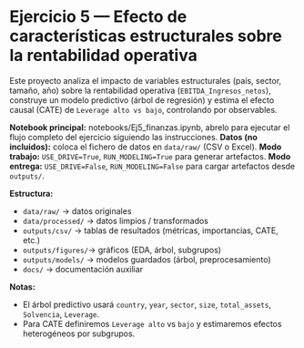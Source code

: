 # Ejercicio 5 — Efecto de características estructurales sobre la rentabilidad operativa

Este proyecto analiza el impacto de variables estructurales (país, sector, tamaño, año) sobre la rentabilidad operativa (`EBITDA_Ingresos_netos`),
construye un modelo predictivo (árbol de regresión) y estima el efecto causal (CATE) de `Leverage alto vs bajo`, controlando por observables.

**Notebook principal:** notebooks/Ej5_finanzas.ipynb, abrelo para ejecutar el flujo completo del ejercicio siguiendo las instrucciones.
**Datos (no incluidos):** coloca el fichero de datos en `data/raw/` (CSV o Excel).
**Modo trabajo:** `USE_DRIVE=True`, `RUN_MODELING=True` para generar artefactos.
**Modo entrega:** `USE_DRIVE=False`, `RUN_MODELING=False` para cargar artefactos desde `outputs/`.

**Estructura:**
- `data/raw/`       → datos originales
- `data/processed/` → datos limpios / transformados
- `outputs/csv/`    → tablas de resultados (métricas, importancias, CATE, etc.)
- `outputs/figures/`→ gráficos (EDA, árbol, subgrupos)
- `outputs/models/` → modelos guardados (árbol, preprocesamiento)
- `docs/`           → documentación auxiliar

**Notas:**
- El árbol predictivo usará `country`, `year`, `sector`, `size`, `total_assets`, `Solvencia`, `Leverage`.
- Para CATE definiremos `Leverage alto` vs `bajo` y estimaremos efectos heterogéneos por subgrupos.
